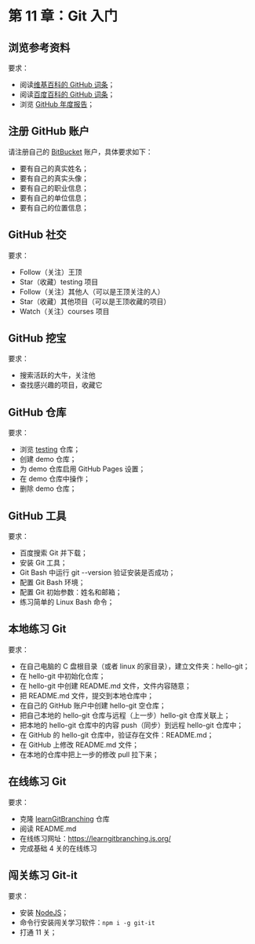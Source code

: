 # 第 11 章：Git 入门

## 浏览参考资料

要求：
- 阅读[维基百科的 GitHub 词条](https://encyclopedia2.thefreedictionary.com/github)；
- 阅读[百度百科的 GitHub 词条](http://baike.baidu.com/link?url=C0P6zQ2i5GLqeW37GmJy4pnenkOULvsqYdSiNXzpnu0bxP98TAAnLa-lqU2Gpgtsv_L_a2QmrrHLmiVclxNaDq)；
- 浏览 [GitHub 年度报告](https://octoverse.github.com/)；

## 注册 GitHub 账户

请注册自己的 [BitBucket](https://bitbucket.org) 账户，具体要求如下：
- 要有自己的真实姓名；
- 要有自己的真实头像；
- 要有自己的职业信息；
- 要有自己的单位信息；
- 要有自己的位置信息；

## GitHub 社交

要求：
- Follow（关注）王顶
- Star（收藏）testing 项目
- Follow（关注）其他人（可以是王顶关注的人）
- Star（收藏）其他项目（可以是王顶收藏的项目）
- Watch（关注）courses 项目

## GitHub 挖宝

要求：
- 搜索活跃的大牛，关注他
- 查找感兴趣的项目，收藏它

## GitHub 仓库

要求：
- 浏览 [testing](https://bitbucket.org/wngding/testing) 仓库；
- 创建 demo 仓库；
- 为 demo 仓库启用 GitHub Pages 设置；
- 在 demo 仓库中操作；
- 删除 demo 仓库；

## GitHub 工具

要求：
- 百度搜索 Git 并下载；
- 安装 Git 工具；
- Git Bash 中运行 git --version 验证安装是否成功；
- 配置 Git Bash 环境；
- 配置 Git 初始参数：姓名和邮箱；
- 练习简单的 Linux Bash 命令；

## 本地练习 Git

要求：
- 在自己电脑的 C 盘根目录（或者 linux 的家目录），建立文件夹：hello-git；
- 在 hello-git 中初始化仓库；
- 在 hello-git 中创建 README.md 文件，文件内容随意；
- 把 README.md 文件，提交到本地仓库中；
- 在自己的 GitHub 账户中创建 hello-git 空仓库；
- 把自己本地的 hello-git 仓库与远程（上一步）hello-git 仓库关联上；
- 把本地的 hello-git 仓库中的内容 push（同步）到远程 hello-git 仓库中；
- 在 GitHub 的 hello-git 仓库中，验证存在文件：README.md；
- 在 GitHub 上修改 README.md 文件；
- 在本地的仓库中把上一步的修改 pull 拉下来；

## 在线练习 Git

要求：
- 克隆 [learnGitBranching](https://gitee.com/mirrors/learnGitBranching) 仓库
- 阅读 README.md
- 在线练习网址：https://learngitbranching.js.org/
- 完成基础 4 关的在线练习

## 闯关练习 Git-it

要求：
- 安装 [NodeJS](https://nodejs.org/en/)；
- 命令行安装闯关学习软件：`npm i -g git-it`
- 打通 11 关；
